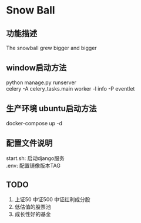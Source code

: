 # Snow Ball

## 功能描述
The snowball grew bigger and bigger

## window启动方法
python manage.py runserver  
celery -A celery_tasks.main worker -l info -P eventlet

## 生产环境 ubuntu启动方法
docker-compose up -d


## 配置文件说明
start.sh: 启动django服务  
.env: 配置镜像版本TAG

## TODO
1. 上证50 中证500 中证红利成分股
2. 低估值的股票池
3. 成长性好的基金